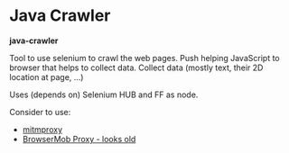 # Java Crawler

**java-crawler**

Tool to use selenium to crawl the web pages. Push helping JavaScript to browser that helps to collect data.
Collect data (mostly text, their 2D location at page, ...)

Uses (depends on) Selenium HUB and FF as node.

Consider to use:

* [mitmproxy](https://mitmproxy.org/)
* [BrowserMob Proxy - looks old](https://github.com/lightbody/browsermob-proxy)
